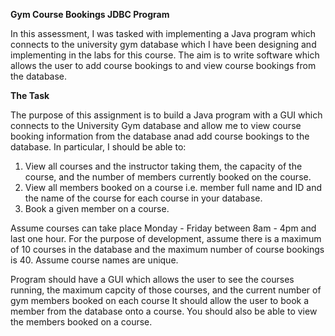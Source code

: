 **Gym Course Bookings JDBC Program**

In this assessment, I was tasked with implementing a Java program which connects to the university gym database which I have been 
designing and implementing in the labs for this course. The aim is to write software which allows the user to add course bookings 
to and view course bookings from the database.

**The Task**

The purpose of this assignment is to build a Java program with a GUI which connects to the University Gym database and allow me to
view course booking information from the database anad add course bookings to the database.  In particular, I should be able to:

1. View all courses and the instructor taking them, the capacity of the course, and the number of members currently booked on the course.
2. View all members booked on a course i.e. member full name and ID and the name of the course for each course in your database.
3. Book a given member on a course.

Assume courses can take place Monday - Friday between 8am - 4pm and last one hour.  For the purpose of development, assume there is a 
maximum of 10 courses in the database and the maximum number of course bookings is 40.  Assume course names are unique.

Program should have a GUI which allows the user to see the courses running, the maximum capcity of those courses, and the current number 
of gym members booked on each course  It should allow the user to book a member from the database onto a course.  You should also be able 
to view the members booked on a course.


